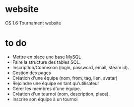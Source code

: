 # website
CS 1.6 Tournament website

# to do

- Mettre en place une base MySQL
- Faire la structure des tables SQL.
- Inscription/Connexion (login, password, email, steam id).
- Gestion des pages
- Création d'une équipe (nom, from, tag, lien, avatar)
- Rejoindre une équipe en tant qu'utilisateur
- Gérer les membres d'une équipe.
- Création d'un tournoi (nom, description, place).
- Inscrire son équipe à un tournoi
